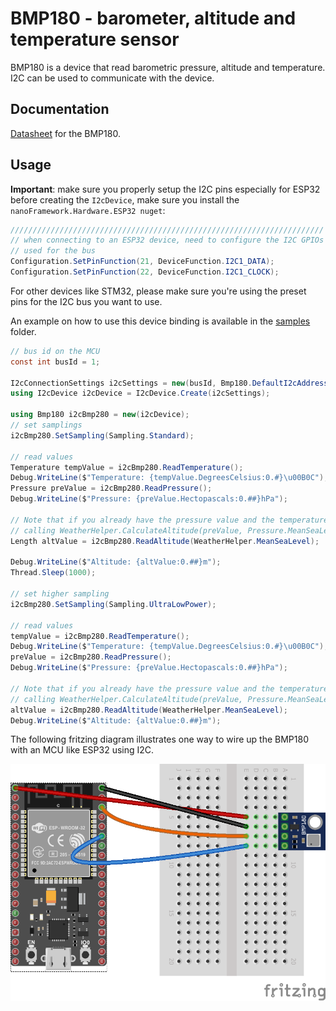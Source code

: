# BMP180 - barometer, altitude and temperature sensor

BMP180 is a device that read barometric pressure, altitude and temperature. I2C can be used to communicate with the device.

## Documentation

[Datasheet](https://cdn-shop.adafruit.com/datasheets/BST-BMP180-DS000-09.pdf) for the BMP180.

## Usage

**Important**: make sure you properly setup the I2C pins especially for ESP32 before creating the `I2cDevice`, make sure you install the `nanoFramework.Hardware.ESP32 nuget`:

```csharp
//////////////////////////////////////////////////////////////////////
// when connecting to an ESP32 device, need to configure the I2C GPIOs
// used for the bus
Configuration.SetPinFunction(21, DeviceFunction.I2C1_DATA);
Configuration.SetPinFunction(22, DeviceFunction.I2C1_CLOCK);
```

For other devices like STM32, please make sure you're using the preset pins for the I2C bus you want to use.

An example on how to use this device binding is available in the [samples](samples) folder.

```csharp
// bus id on the MCU
const int busId = 1;

I2cConnectionSettings i2cSettings = new(busId, Bmp180.DefaultI2cAddress);
using I2cDevice i2cDevice = I2cDevice.Create(i2cSettings);

using Bmp180 i2cBmp280 = new(i2cDevice);
// set samplings
i2cBmp280.SetSampling(Sampling.Standard);

// read values
Temperature tempValue = i2cBmp280.ReadTemperature();
Debug.WriteLine($"Temperature: {tempValue.DegreesCelsius:0.#}\u00B0C");
Pressure preValue = i2cBmp280.ReadPressure();
Debug.WriteLine($"Pressure: {preValue.Hectopascals:0.##}hPa");

// Note that if you already have the pressure value and the temperature, you could also calculate altitude by
// calling WeatherHelper.CalculateAltitude(preValue, Pressure.MeanSeaLevel, tempValue) which would be more performant.
Length altValue = i2cBmp280.ReadAltitude(WeatherHelper.MeanSeaLevel);

Debug.WriteLine($"Altitude: {altValue:0.##}m");
Thread.Sleep(1000);

// set higher sampling
i2cBmp280.SetSampling(Sampling.UltraLowPower);

// read values
tempValue = i2cBmp280.ReadTemperature();
Debug.WriteLine($"Temperature: {tempValue.DegreesCelsius:0.#}\u00B0C");
preValue = i2cBmp280.ReadPressure();
Debug.WriteLine($"Pressure: {preValue.Hectopascals:0.##}hPa");

// Note that if you already have the pressure value and the temperature, you could also calculate altitude by
// calling WeatherHelper.CalculateAltitude(preValue, Pressure.MeanSeaLevel, tempValue) which would be more performant.
altValue = i2cBmp280.ReadAltitude(WeatherHelper.MeanSeaLevel);
Debug.WriteLine($"Altitude: {altValue:0.##}m");
```

The following fritzing diagram illustrates one way to wire up the BMP180 with an MCU like ESP32 using I2C.

![ESP32 Breadboard diagram](rpi-bmp180_i2c_bb.png)
